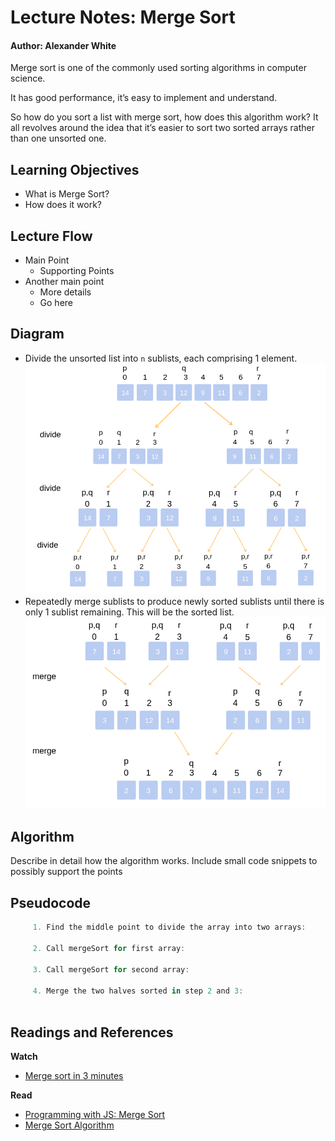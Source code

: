 # Lecture Notes: Merge Sort
#### Author: Alexander White

Merge sort is one of the commonly used sorting algorithms in computer science.

It has good performance, it’s easy to implement and understand.

So how do you sort a list with merge sort, how does this algorithm work? It all revolves around the idea that it’s easier to sort two sorted arrays rather than one unsorted one.

## Learning Objectives
* What is Merge Sort?
* How does it work?


## Lecture Flow

* Main Point
  * Supporting Points
* Another main point
  * More details
  * Go here 
  
## Diagram
* Divide the unsorted list into `n` sublists, each comprising 1 element.
![Diagram 1](./merge-sort-lecture-1.png)
* Repeatedly merge sublists to produce newly sorted sublists until there is only 1 sublist remaining. This will be the sorted list.
![Diagram 2](./merge-sort-lecture-2.png)

## Algorithm

Describe in detail how the algorithm works.
Include small code snippets to possibly support the points

## Pseudocode

```javascript
     1. Find the middle point to divide the array into two arrays:  
     
     2. Call mergeSort for first array:   
             
     3. Call mergeSort for second array:
             
     4. Merge the two halves sorted in step 2 and 3:
             
```

## Readings and References

**Watch**

* [Merge sort in 3 minutes](https://www.youtube.com/watch?v=4VqmGXwpLqc)

**Read**

* [Programming with JS: Merge Sort](https://hackernoon.com/programming-with-js-merge-sort-deb677b777c0)
* [Merge Sort Algorithm](https://www.interviewbit.com/tutorial/merge-sort-algorithm/)

<!-- **Bookmark** -->
